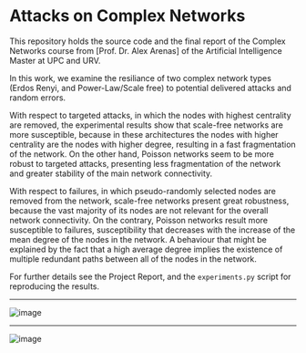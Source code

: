 # Attacks on Complex Networks

This repository holds the source code and the final report of the Complex Networks course from [Prof. Dr. Alex Arenas] of the Artificial Intelligence Master at UPC and URV.

In  this  work,  we examine the resiliance of two complex network types (Erdos  Renyi, and Power-Law/Scale free) to potential delivered attacks and random errors.  

With respect to targeted attacks, in which the nodes with highest centrality are removed, the experimental results show that scale-free networks are more susceptible,  because in these architectures the nodes with higher centrality are the nodes with higher degree, resulting in a fast fragmentation of the network. On the other hand, Poisson networks seem to be more robust to targeted attacks, presenting less fragmentation of the network and greater stability of the main network connectivity. 

With respect to failures, in which pseudo-randomly selected nodes are removed from the network, scale-free networks present great robustness, because the vast majority of its nodes are not relevant for the overall network connectivity. On the contrary, Poisson networks result more susceptible to failures, susceptibility that decreases with the increase of the mean degree of the nodes in the network. A behaviour that might be explained by the fact that a high average degree implies the existence of multiple redundant  paths between all of the nodes in the network.

For further details see the Project Report, and the `experiments.py` script for reproducing the results. 
_______________________________________
![image](https://user-images.githubusercontent.com/8356912/136397939-4a7540f0-89cb-4c5c-8d05-56aa524bbdd4.png)
_______________________________________
![image](https://user-images.githubusercontent.com/8356912/136398061-124767c7-fa4d-4644-bcf7-cf6b92e1f27c.png)
